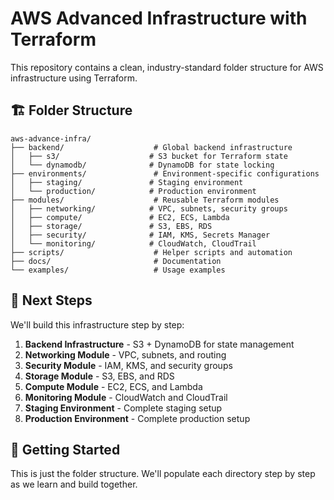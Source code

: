 # AWS Advanced Infrastructure with Terraform

This repository contains a clean, industry-standard folder structure for AWS infrastructure using Terraform.

## 🏗️ Folder Structure

```
aws-advance-infra/
├── backend/                    # Global backend infrastructure
│   ├── s3/                    # S3 bucket for Terraform state
│   └── dynamodb/              # DynamoDB for state locking
├── environments/               # Environment-specific configurations
│   ├── staging/               # Staging environment
│   └── production/            # Production environment
├── modules/                    # Reusable Terraform modules
│   ├── networking/            # VPC, subnets, security groups
│   ├── compute/               # EC2, ECS, Lambda
│   ├── storage/               # S3, EBS, RDS
│   ├── security/              # IAM, KMS, Secrets Manager
│   └── monitoring/            # CloudWatch, CloudTrail
├── scripts/                    # Helper scripts and automation
├── docs/                       # Documentation
└── examples/                   # Usage examples
```

## 🎯 Next Steps

We'll build this infrastructure step by step:

1. **Backend Infrastructure** - S3 + DynamoDB for state management
2. **Networking Module** - VPC, subnets, and routing
3. **Security Module** - IAM, KMS, and security groups
4. **Storage Module** - S3, EBS, and RDS
5. **Compute Module** - EC2, ECS, and Lambda
6. **Monitoring Module** - CloudWatch and CloudTrail
7. **Staging Environment** - Complete staging setup
8. **Production Environment** - Complete production setup

## 🚀 Getting Started

This is just the folder structure. We'll populate each directory step by step as we learn and build together.
